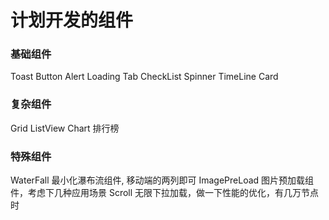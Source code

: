 # 计划开发的组件

### 基础组件
Toast
Button
Alert
Loading
Tab
CheckList
Spinner
TimeLine
Card

### 复杂组件

Grid
ListView
Chart 排行榜

### 特殊组件

WaterFall 最小化瀑布流组件, 移动端的两列即可
ImagePreLoad 图片预加载组件，考虑下几种应用场景
Scroll 无限下拉加载，做一下性能的优化，有几万节点时

